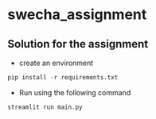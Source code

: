 # swecha_assignment

## Solution for the assignment

- create an environment

```py
pip install -r requirements.txt
```
- Run using the following command

```py
streamlit run main.py
```
